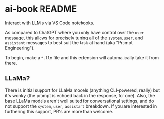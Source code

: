 # ai-book README

Interact with LLM's via VS Code notebooks.

As compared to ChatGPT where you only have control over the `user` message, this allows for precisely tuning all of the `system`, `user`, and `assistant` messages to best suit the task at hand (aka "Prompt Engineering").

To begin, make a `*.llm` file and this extension will automatically take it from there.

## LLaMa?

There is initial support for LLaMa models (anything CLI-powered, really) but it's wonky (the prompt is echoed back in the response, for one). Also, the base LLaMa models aren't well suited for conversational settings, and do not support the `system`, `user`, `assistant` breakdown. If you are interested in furthering this support, PR's are more than welcome.
